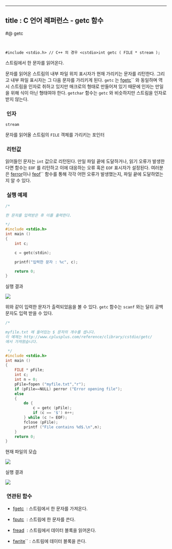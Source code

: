 ----------------
title : C 언어 레퍼런스 - getc 함수
--------------


#@ getc



```info


﻿#include <stdio.h> // C++ 의 경우 <cstdio>﻿﻿﻿int getc ( FILE * stream );
```

스트림에서 한 문자를 읽어온다.

문자를 읽어온 스트림의 내부 파일 위치 표시자가 현재 가리키는 문자를 리턴한다. 그리고 내부 파일 표시자는 그 다음 문자를 가리키게 된다.
`getc` 는 [ fgetc](http://itguru.tistory.com/37)`` 와 동일하며 역시 스트림을 인자로 취하고 있지만 매크로의 형태로 만들어져 있기 때문에 인자는 만일을 위해 식이 아닌 형태여야 한다.
`getchar` 함수는 `getc` 와 비슷하지만 스트림을 인자로 받지 않는다.



###  인자




`stream`

문자를 읽어올 스트림의 `FILE` 객체를 가리키는 포인터



###  리턴값




읽어들인 문자는 `int` 값으로 리턴된다.
만일 파일 끝에 도달하거나, 읽기 오류가 발생한다면 함수는 `EOF` 를 리턴하고 이에 대응하는 오류 혹은 `EOF` 표시자가 설정된다. 여러분은 [ferror](http://itguru.tistory.com/52)이나 [feof](http://itguru.tistory.com/51)`` 함수를 통해 각각 어떤 오류가 발생했는지, 파일 끝에 도달하였는지 알 수 있다.



###  실행 예제


```cpp
/*

한 문자를 입력받은 후 이를 출력한다.

*/
#include <stdio.h>
int main ()
{
    int c;

    c = getc(stdin);

    printf("입력한 문자 : %c", c);

    return 0;
}

```

실행 결과


![](http://img1.daumcdn.net/thumb/R1920x0/?fname=http%3A%2F%2Fcfile9.uf.tistory.com%2Fimage%2F1703A41F4B6817C08DA705)



위와 같이 입력한 문자가 출력되었음을 볼 수 있다. `getc` 함수는 `scanf` 와는 달리 공백 문자도 입력 받을 수 있다.

```cpp
/*

myfile.txt 에 들어있는 $ 문자의 개수를 셉니다.
이 예제는 http://www.cplusplus.com/reference/clibrary/cstdio/getc/
에서 가져왔습니다.

 */
#include <stdio.h>
int main ()
{
    FILE * pFile;
    int c;
    int n = 0;
    pFile=fopen ("myfile.txt","r");
    if (pFile==NULL) perror ("Error opening file");
    else
    {
        do {
            c = getc (pFile);
            if (c == '$') n++;
        } while (c != EOF);
        fclose (pFile);
        printf ("File contains %d$.\n",n);
    }
    return 0;
}
```

현재 파일의 모습

![](http://img1.daumcdn.net/thumb/R1920x0/?fname=http%3A%2F%2Fcfile2.uf.tistory.com%2Fimage%2F127BE4224B68175B48FF15)

실행 결과


![](http://img1.daumcdn.net/thumb/R1920x0/?fname=http%3A%2F%2Fcfile24.uf.tistory.com%2Fimage%2F11249C204B68174A101E4C)




###  연관된 함수





*  [fgetc](http://itguru.tistory.com/37)  : 스트림에서 한 문자를 가져온다.



*  [fputc](http://itguru.tistory.com/39)  : 스트림에 한 문자를 쓴다.



*  [fread](http://itguru.tistory.com/68)  : 스트림에서 데이터 블록을 읽어온다.



*  [fwrite](http://itguru.tistory.com/69)`` : 스트림에 데이터 블록을 쓴다.







